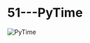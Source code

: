 # 51---PyTime
![PyTime](https://user-images.githubusercontent.com/83606701/132944221-566fdb67-d720-4519-9add-113aded0c2ed.JPG)
